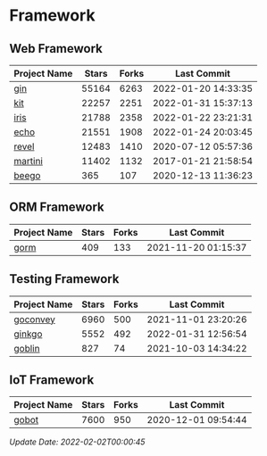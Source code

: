 # Framework

## Web Framework
| Project Name | Stars | Forks | Last Commit |
| ------------ | ----- | ----- | ----------- |
| [gin](https://github.com/gin-gonic/gin) | 55164 | 6263 | 2022-01-20 14:33:35 |
| [kit](https://github.com/go-kit/kit) | 22257 | 2251 | 2022-01-31 15:37:13 |
| [iris](https://github.com/kataras/iris) | 21788 | 2358 | 2022-01-22 23:21:31 |
| [echo](https://github.com/labstack/echo) | 21551 | 1908 | 2022-01-24 20:03:45 |
| [revel](https://github.com/revel/revel) | 12483 | 1410 | 2020-07-12 05:57:36 |
| [martini](https://github.com/go-martini/martini) | 11402 | 1132 | 2017-01-21 21:58:54 |
| [beego](https://github.com/astaxie/beego) | 365 | 107 | 2020-12-13 11:36:23 |

## ORM Framework
| Project Name | Stars | Forks | Last Commit |
| ------------ | ----- | ----- | ----------- |
| [gorm](https://github.com/jinzhu/gorm) | 409 | 133 | 2021-11-20 01:15:37 |

## Testing Framework
| Project Name | Stars | Forks | Last Commit |
| ------------ | ----- | ----- | ----------- |
| [goconvey](https://github.com/smartystreets/goconvey) | 6960 | 500 | 2021-11-01 23:20:26 |
| [ginkgo](https://github.com/onsi/ginkgo) | 5552 | 492 | 2022-01-31 12:56:54 |
| [goblin](https://github.com/franela/goblin) | 827 | 74 | 2021-10-03 14:34:22 |

## IoT Framework
| Project Name | Stars | Forks | Last Commit |
| ------------ | ----- | ----- | ----------- |
| [gobot](https://github.com/hybridgroup/gobot) | 7600 | 950 | 2020-12-01 09:54:44 |

*Update Date: 2022-02-02T00:00:45*